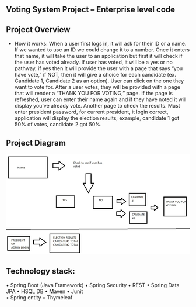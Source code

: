 ## Voting System Project – Enterprise level code

## Project Overview 

-	How it works: When a user first logs in, it will ask for their ID or a name. If we wanted to use an ID we could change it to a number. Once it enters that name, it will take the user to an application but first it will check if the user has voted already. If user has voted, it will be a yes or no pathway, if yes then it will provide the user with a page that says “you have vote,” if NOT, then it will give a choice for each candidate (ex. Candidate 1, Candidate 2 as an option). User can click on the one they want to vote for. After a user votes, they will be provided with a page that will render a “THANK YOU FOR VOTING,” page. If the page is refreshed, user can enter their name again and if they have noted it will display you’ve already vote. Another page to check the results. Must enter president password, for current president, it login correct, application will display the election results; example, candidate 1 got 50% of votes, candidate 2 got 50%. 

## Project Diagram

<img src="/images/Picture1.png">

## Technology stack:

•	Spring Boot (Java Framework)
•	Spring Security
•	REST
•	Spring Data JPA
•	HSQL DB
•	Maven
•	Junit  
•	Spring entity 
•	Thymeleaf

